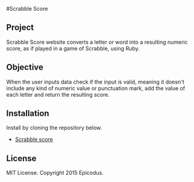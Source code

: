 #Scrabble Score

## Project

Scrabble Score website converts a letter or word into a resulting numeric score, as if played in a game of Scrabble, using Ruby.

## Objective

When the user inputs data check if the input is valid, meaning it doesn't include any kind of numeric value or punctuation mark, add the value of each letter and return the resulting score.

## Installation

Install by cloning the repository below.

* [Scrabble score](https://github.com/Vawx/scrabble_score_sinatra)

## License

MIT License. Copyright 2015 Epicodus.
